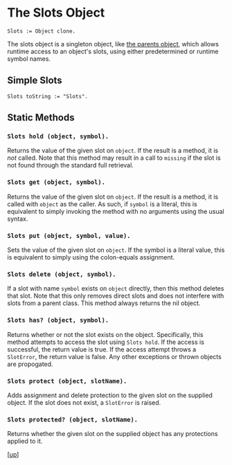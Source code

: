 
# The Slots Object

    Slots := Object clone.

The slots object is a singleton object,
like [the parents object](parents.md), which allows runtime access to
an object's slots, using either predetermined or runtime symbol names.

## Simple Slots

    Slots toString := "Slots".

## Static Methods

### `Slots hold (object, symbol).`

Returns the value of the given slot on `object`. If the result is a
method, it is *not* called. Note that this method may result in a call
to `missing` if the slot is not found through the standard full
retrieval.

### `Slots get (object, symbol).`

Returns the value of the given slot on `object`. If the result is a
method, it is called with `object` as the caller. As such, if `symbol`
is a literal, this is equivalent to simply invoking the method with no
arguments using the usual syntax.

### `Slots put (object, symbol, value).`

Sets the value of the given slot on `object`. If the symbol is a
literal value, this is equivalent to simply using the colon-equals
assignment.

### `Slots delete (object, symbol).`

If a slot with name `symbol` exists on `object` directly, then this
method deletes that slot. Note that this only removes direct slots and
does not interfere with slots from a parent class. This method always
returns the nil object.

### `Slots has? (object, symbol).`

Returns whether or not the slot exists on the object. Specifically,
this method attempts to access the slot using `Slots hold`. If
the access is successful, the return value is true. If the access
attempt throws a `SlotError`, the return value is false. Any other
exceptions or thrown objects are propogated.

### `Slots protect (object, slotName).`

Adds assignment and delete protection to the given slot on the
supplied object. If the slot does not exist, a `SlotError` is raised.

### `Slots protected? (object, slotName).`

Returns whether the given slot on the supplied object has any
protections applied to it.

[[up](.)]
